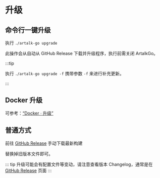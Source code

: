 # 升级

## 命令行一键升级

执行 `./artalk-go upgrade`

此操作会从自动从 GitHub Release 下载并升级程序，执行前需关闭 ArtalkGo。

:::tip

执行 `./artalk-go upgrade -f` 携带参数 `-f` 来进行补充更新。

:::

## Docker 升级

可参考：[“Docker · 升级”](./docker.md#升级)

## 普通方式

前往 [GitHub Release](https://github.com/ArtalkJS/ArtalkGo/releases) 手动下载最新构建

替换掉旧版本文件即可。

::: tip
升级可能会有配置文件等变动，请注意查看版本 Changelog，通常是在 [GitHub Release](https://github.com/ArtalkJS/ArtalkGo/releases) 页面
:::
